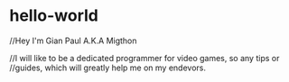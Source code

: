 # hello-world

//Hey I'm Gian Paul A.K.A Migthon

//I will like to be a dedicated programmer for video games, so any tips or
//guides, which will greatly help me on my endevors.
